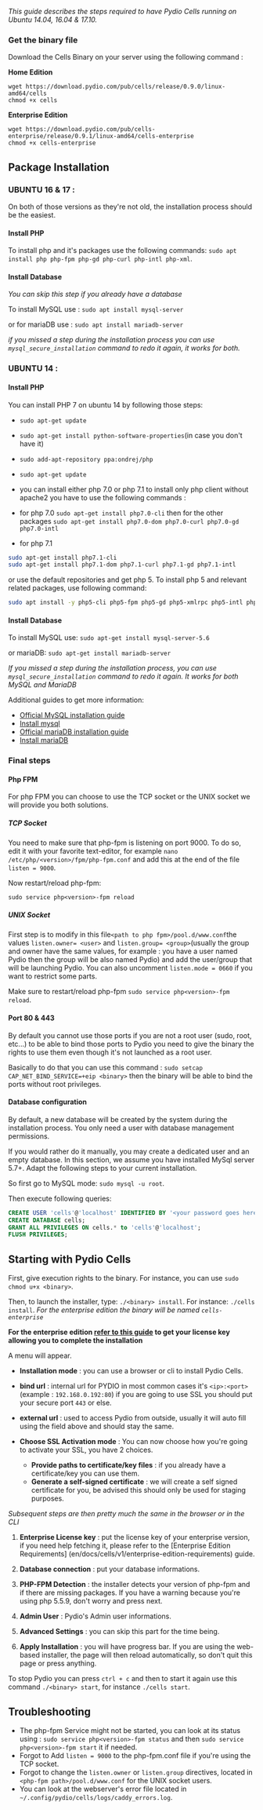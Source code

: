 
_This guide describes the steps required to have Pydio Cells running on Ubuntu 14.04, 16.04 & 17.10._

### Get the binary file

Download the Cells Binary on your server using the following command :

**Home Edition**
```
wget https://download.pydio.com/pub/cells/release/0.9.0/linux-amd64/cells
chmod +x cells
```
**Enterprise Edition**

```
wget https://download.pydio.com/pub/cells-enterprise/release/0.9.1/linux-amd64/cells-enterprise
chmod +x cells-enterprise
```

## Package Installation

### UBUNTU 16 & 17 :
On both of those versions as they're not old, the installation process should be the easiest.

#### Install PHP
To install php and it's packages use the following commands:
`sudo apt install php php-fpm php-gd php-curl php-intl php-xml`.

#### Install Database
*You can skip this step if you already have a database*

To install MySQL use : `sudo apt install mysql-server`

or for mariaDB use : `sudo apt install mariadb-server`

*if you missed a step during the installation process you can use `mysql_secure_installation` command to redo it again, it works for both.*

### UBUNTU 14 :

#### Install PHP
You can install PHP 7 on ubuntu 14 by following those steps:

* `sudo apt-get update`
* `sudo apt-get install python-software-properties`(in case you don't have it)
* `sudo add-apt-repository ppa:ondrej/php`
* `sudo apt-get update`
* you can install either php 7.0 or php 7.1 to install only php client without apache2 you have to use the following commands :

* for php 7.0
`sudo apt-get install php7.0-cli`
then for the other packages `sudo apt-get install php7.0-dom php7.0-curl php7.0-gd php7.0-intl`

* for php 7.1

```sh
sudo apt-get install php7.1-cli
sudo apt-get install php7.1-dom php7.1-curl php7.1-gd php7.1-intl
```

or use the default repositories and get php 5.
To install php 5 and relevant related packages, use following command:

```sh
sudo apt install -y php5-cli php5-fpm php5-gd php5-xmlrpc php5-intl php5-curl
```

#### Install Database

To install MySQL use: `sudo apt-get install mysql-server-5.6`

or mariaDB: `sudo apt-get install mariadb-server`

*If you missed a step during the installation process, you can use `mysql_secure_installation` command to redo it again. It works for both MySQL and MariaDB*

Additional guides to get more information:

- [Official MySQL installation guide](https://dev.mysql.com/doc/mysql-apt-repo-quick-guide/en/)
- [Install mysql](https://www.digitalocean.com/community/tutorials/how-to-install-mysql-on-ubuntu-14-04)
- [Official mariaDB installation guide](https://downloads.mariadb.org/mariadb/repositories/#mirror=cnrs&distro=Ubuntu&distro_release=trusty--ubuntu_trusty&version=10.2)
- [Install mariaDB](https://www.vultr.com/docs/install-mariadb-on-ubuntu-14-04)


### Final steps

#### Php FPM
For php FPM you can choose to use the TCP socket or the UNIX socket we will provide you both solutions.

##### TCP Socket

You need to make sure that php-fpm is listening on port 9000. To do so,
edit it with your favorite text-editor, for example `nano /etc/php/<version>/fpm/php-fpm.conf` and add this at the end of the file `listen = 9000`.

Now restart/reload php-fpm:
```
sudo service php<version>-fpm reload
```

##### UNIX Socket

First step is to modify in this file``<path to php fpm>/pool.d/www.conf``the values `listen.owner= <user>` and `listen.group= <group>`(usually the group and owner have the same values, for example : you have a user named Pydio then the group will be also named Pydio) and add the user/group that will be launching Pydio.
You can also uncomment `listen.mode = 0660` if you want to restrict some parts.


Make sure to restart/reload php-fpm `sudo service php<version>-fpm reload`.

#### Port 80 & 443
By default you cannot use those ports if you are not a root user (sudo, root, etc...)
to be able to bind those ports to Pydio you need to give the binary the rights to use them even though it's not launched as a root user.

Basically to do that you can use this command : `sudo setcap CAP_NET_BIND_SERVICE=+eip <binary>` then the binary will be able to bind the ports without root privileges.

#### Database configuration

By default, a new database will be created by the system during the installation process. You only need a user with database management permissions.

If you would rather do it manually, you may create a dedicated user and an empty database.
In this section, we assume you have installed MySql server 5.7+. Adapt the following steps to your current installation.

So first go to MySQL mode: `sudo mysql -u root`.

Then execute following queries:

```SQL
CREATE USER 'cells'@'localhost' IDENTIFIED BY '<your password goes here>';
CREATE DATABASE cells;
GRANT ALL PRIVILEGES ON cells.* to 'cells'@'localhost';
FLUSH PRIVILEGES;
```

## Starting with Pydio Cells

First, give execution rights to the binary. For instance, you can use `sudo chmod u+x <binary>`.

Then, to launch the installer, type: `./<binary> install`. For instance: `./cells install`.
*For the enterprise edition the binary will be named `cells-enterprise`*


**For the enterprise edition [refer to this guide](/en/docs/cells/v1/enterprise-edition-requirements) to get your license key allowing you to complete the installation**

A menu will appear.

* **Installation mode** : you can use a browser or cli to install Pydio Cells.

* **bind url** : internal url for PYDIO in most common cases it's `<ip>:<port>`(example : `192.168.0.192:80`) if you are going to use SSL you should put your secure port `443` or else.

* **external url** : used to access Pydio from outside, usually it will auto fill using the field above and should stay the same.

* **Choose SSL Activation mode** : You can now choose how you're going to activate your SSL, you have 2 choices.
  * **Provide paths to certificate/key files** : if you already have a certificate/key you can use them.
  * **Generate a self-signed certificate** : we will create a self signed certificate for you, be advised this should only be used for staging purposes.

*Subsequent steps are then pretty much the same in the browser or in the CLI*

1. **Enterprise License key** : put the license key of your enterprise version, if you need help fetching it, please refer to the [Enterprise Edition Requirements] (en/docs/cells/v1/enterprise-edition-requirements) guide.

1. **Database connection** : put your database informations.

2. **PHP-FPM Detection** : the installer detects your version of php-fpm and if there are missing packages.
If you have a warning because you're using php 5.5.9, don't worry and press next.

3. **Admin User** : Pydio's Admin user informations.

4. **Advanced Settings** : you can skip this part for the time being.

5. **Apply Installation** : you will have progress bar. If you are using the web-based installer, the page will then reload automatically, so don't quit this page or press anything.

To stop Pydio you can press `ctrl + c` and then to start it again use this command
`./<binary> start`, for instance `./cells start`.

## Troubleshooting

- The php-fpm Service might not be started, you can look at its status using : `sudo service php<version>-fpm status` and then `sudo service php<version>-fpm start` it if needed.
- Forgot to Add `listen = 9000` to the php-fpm.conf file if you're using the TCP socket.
- Forgot to change the `listen.owner` or `listen.group` directives, located in `<php-fpm path>/pool.d/www.conf` for the UNIX socket users.
- You can look at the webserver's error file located in `~/.config/pydio/cells/logs/caddy_errors.log`.
